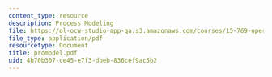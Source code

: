```yaml
---
content_type: resource
description: Process Modeling
file: https://ol-ocw-studio-app-qa.s3.amazonaws.com/courses/15-769-operations-strategy-spring-2003/4b70b307ce45e7f3dbeb836cef9ac5b2_promodel.pdf
file_type: application/pdf
resourcetype: Document
title: promodel.pdf
uid: 4b70b307-ce45-e7f3-dbeb-836cef9ac5b2
---
```

